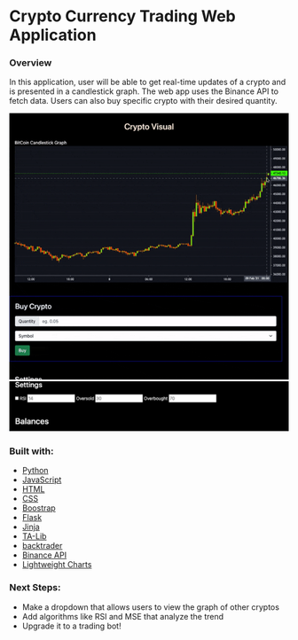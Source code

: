 # Crypto Currency Trading Web Application

### Overview
In this application, user will be able to get real-time updates of a crypto and is presented in a candlestick graph. The web app uses the Binance API to fetch data. Users can also buy specific crypto with their desired quantity.

![](./data/crypto.gif)
![](./data/CryptoHomepage2.png)


### Built with:
- [Python]()
- [JavaScript]()
- [HTML]()
- [CSS]()
- [Boostrap](https://getbootstrap.com/)
- [Flask](https://flask.palletsprojects.com/en/1.1.x/quickstart/)
- [Jinja](https://jinja.palletsprojects.com/en/2.11.x/)
- [TA-Lib](https://mrjbq7.github.io/ta-lib/doc_index.html)
- [backtrader](https://github.com/mementum/backtrader)
- [Binance API](https://github.com/binance/binance-spot-api-docs/blob/master/rest-api.md)
- [Lightweight Charts](https://www.tradingview.com/lightweight-charts/)


### Next Steps:
- Make a dropdown that allows users to view the graph of other cryptos
- Add algorithms like RSI and MSE that analyze the trend
- Upgrade it to a trading bot!
